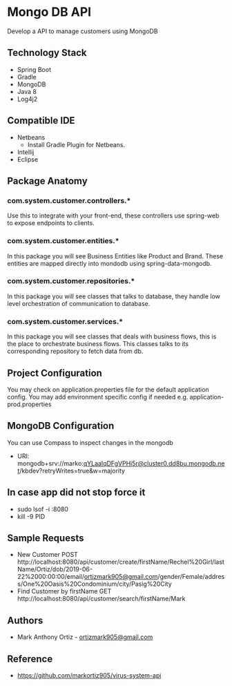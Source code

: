 # Mongo DB API
Develop a API to manage customers using MongoDB

## Technology Stack
- Spring Boot 
- Gradle
- MongoDB
- Java 8
- Log4j2

## Compatible IDE
- Netbeans
    - Install Gradle Plugin for Netbeans.
- Intellij
- Eclipse

## Package Anatomy

### com.system.customer.controllers.*
Use this to integrate with your front-end, 
these controllers use spring-web to expose endpoints to clients.

### com.system.customer.entities.*
In this package you will see Business Entities like Product and Brand. 
These entities are mapped directly into mondodb using spring-data-mongodb.

### com.system.customer.repositories.*
In this package you will see classes that talks to database, 
they handle low level orchestration of communication to database.

### com.system.customer.services.*
In this package you will see classes that deals with business flows, 
this is the place to orchestrate business flows. This classes
talks to its corresponding repository to fetch data from db. 

## Project Configuration
You may check on application.properties file for the default application config.
You may add environment specific config if needed e.g. application-prod.properties

## MongoDB Configuration
You can use Compass to inspect changes in the mongodb
 - URI: mongodb+srv://marko:qYLaaIqDFgVPHi5r@cluster0.dd8bu.mongodb.net/kbdev?retryWrites=true&w=majority
 
## In case app did not stop force it
 - sudo lsof -i :8080
 - kill -9 PID

## Sample Requests

 - New Customer POST http://localhost:8080/api/customer/create/firstName/Rechel%20Girl/lastName/Ortiz/dob/2019-06-22%2000:00:00/email/ortizmark905@gmail.com/gender/Female/address/One%20Oasis%20Condominium/city/Pasig%20City
 - Find Customer by firstName GET http://localhost:8080/api/customer/search/firstName/Mark

## Authors
- Mark Anthony Ortiz - ortizmark905@gmail.com

## Reference
- https://github.com/markortiz905/virus-system-api
